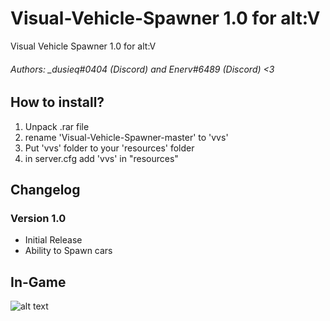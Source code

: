 # Visual-Vehicle-Spawner 1.0 for alt:V
Visual Vehicle Spawner 1.0 for alt:V 

###### Authors: _dusieq#0404 (Discord) and Enerv#6489 (Discord) <3


## How to install?

1. Unpack .rar file
2. rename 'Visual-Vehicle-Spawner-master' to 'vvs'
3. Put 'vvs' folder to your 'resources' folder
4. in server.cfg add 'vvs' in "resources" 

## Changelog

### Version 1.0 

* Initial Release
* Ability to Spawn cars

## In-Game 
![alt text](https://i.imgur.com/tgFwSjC.png)

